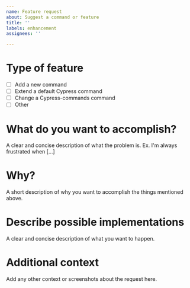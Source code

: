 ```yaml
---
name: Feature request
about: Suggest a command or feature
title: ''
labels: enhancement
assignees: ''

---
```


# Type of feature

- [ ] Add a new command
- [ ] Extend a default Cypress command
- [ ] Change a Cypress-commands command
- [ ] Other

# What do you want to accomplish?
A clear and concise description of what the problem is. Ex. I'm always frustrated when [...]


# Why?
A short description of why you want to accomplish the things mentioned above.


# Describe possible implementations
<!-- Please note: This is a generic package, so commands that can't be implemented in a generic way will not be implemented at all -->
A clear and concise description of what you want to happen.


# Additional context
Add any other context or screenshots about the request here.
